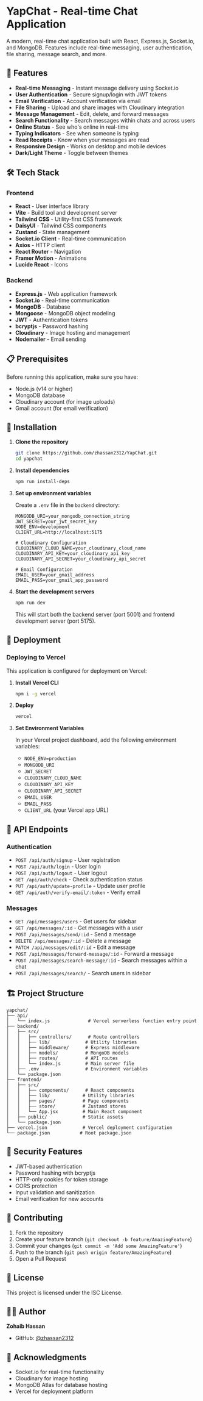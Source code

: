 # YapChat - Real-time Chat Application

A modern, real-time chat application built with React, Express.js, Socket.io, and MongoDB. Features include real-time messaging, user authentication, file sharing, message search, and more.

## 🚀 Features

- **Real-time Messaging** - Instant message delivery using Socket.io
- **User Authentication** - Secure signup/login with JWT tokens
- **Email Verification** - Account verification via email
- **File Sharing** - Upload and share images with Cloudinary integration
- **Message Management** - Edit, delete, and forward messages
- **Search Functionality** - Search messages within chats and across users
- **Online Status** - See who's online in real-time
- **Typing Indicators** - See when someone is typing
- **Read Receipts** - Know when your messages are read
- **Responsive Design** - Works on desktop and mobile devices
- **Dark/Light Theme** - Toggle between themes

## 🛠️ Tech Stack

### Frontend
- **React** - User interface library
- **Vite** - Build tool and development server
- **Tailwind CSS** - Utility-first CSS framework
- **DaisyUI** - Tailwind CSS components
- **Zustand** - State management
- **Socket.io Client** - Real-time communication
- **Axios** - HTTP client
- **React Router** - Navigation
- **Framer Motion** - Animations
- **Lucide React** - Icons

### Backend
- **Express.js** - Web application framework
- **Socket.io** - Real-time communication
- **MongoDB** - Database
- **Mongoose** - MongoDB object modeling
- **JWT** - Authentication tokens
- **bcryptjs** - Password hashing
- **Cloudinary** - Image hosting and management
- **Nodemailer** - Email sending

## 📋 Prerequisites

Before running this application, make sure you have:

- Node.js (v14 or higher)
- MongoDB database
- Cloudinary account (for image uploads)
- Gmail account (for email verification)

## 🔧 Installation

1. **Clone the repository**
   ```bash
   git clone https://github.com/zhassan2312/YapChat.git
   cd yapchat
   ```

2. **Install dependencies**
   ```bash
   npm run install-deps
   ```

3. **Set up environment variables**

   Create a `.env` file in the `backend` directory:
   ```env
   MONGODB_URI=your_mongodb_connection_string
   JWT_SECRET=your_jwt_secret_key
   NODE_ENV=development
   CLIENT_URL=http://localhost:5175
   
   # Cloudinary Configuration
   CLOUDINARY_CLOUD_NAME=your_cloudinary_cloud_name
   CLOUDINARY_API_KEY=your_cloudinary_api_key
   CLOUDINARY_API_SECRET=your_cloudinary_api_secret
   
   # Email Configuration
   EMAIL_USER=your_gmail_address
   EMAIL_PASS=your_gmail_app_password
   ```

4. **Start the development servers**
   ```bash
   npm run dev
   ```

   This will start both the backend server (port 5001) and frontend development server (port 5175).

## 🚀 Deployment

### Deploying to Vercel

This application is configured for deployment on Vercel:

1. **Install Vercel CLI**
   ```bash
   npm i -g vercel
   ```

2. **Deploy**
   ```bash
   vercel
   ```

3. **Set Environment Variables**
   
   In your Vercel project dashboard, add the following environment variables:
   - `NODE_ENV=production`
   - `MONGODB_URI`
   - `JWT_SECRET`
   - `CLOUDINARY_CLOUD_NAME`
   - `CLOUDINARY_API_KEY`
   - `CLOUDINARY_API_SECRET`
   - `EMAIL_USER`
   - `EMAIL_PASS`
   - `CLIENT_URL` (your Vercel app URL)

## 📝 API Endpoints

### Authentication
- `POST /api/auth/signup` - User registration
- `POST /api/auth/login` - User login
- `POST /api/auth/logout` - User logout
- `GET /api/auth/check` - Check authentication status
- `PUT /api/auth/update-profile` - Update user profile
- `GET /api/auth/verify-email/:token` - Verify email

### Messages
- `GET /api/messages/users` - Get users for sidebar
- `GET /api/messages/:id` - Get messages with a user
- `POST /api/messages/send/:id` - Send a message
- `DELETE /api/messages/:id` - Delete a message
- `PATCH /api/messages/edit/:id` - Edit a message
- `POST /api/messages/forward-message/:id` - Forward a message
- `POST /api/messages/search-message/:id` - Search messages within a chat
- `POST /api/messages/search/` - Search users in sidebar

## 🏗️ Project Structure

```
yapchat/
├── api/
│   └── index.js              # Vercel serverless function entry point
├── backend/
│   ├── src/
│   │   ├── controllers/      # Route controllers
│   │   ├── lib/             # Utility libraries
│   │   ├── middleware/      # Express middleware
│   │   ├── models/          # MongoDB models
│   │   ├── routes/          # API routes
│   │   └── index.js         # Main server file
│   ├── .env                 # Environment variables
│   └── package.json
├── frontend/
│   ├── src/
│   │   ├── components/      # React components
│   │   ├── lib/            # Utility libraries
│   │   ├── pages/          # Page components
│   │   ├── store/          # Zustand stores
│   │   └── App.jsx         # Main React component
│   ├── public/             # Static assets
│   └── package.json
├── vercel.json             # Vercel deployment configuration
└── package.json           # Root package.json
```

## 🔐 Security Features

- JWT-based authentication
- Password hashing with bcryptjs
- HTTP-only cookies for token storage
- CORS protection
- Input validation and sanitization
- Email verification for new accounts

## 🤝 Contributing

1. Fork the repository
2. Create your feature branch (`git checkout -b feature/AmazingFeature`)
3. Commit your changes (`git commit -m 'Add some AmazingFeature'`)
4. Push to the branch (`git push origin feature/AmazingFeature`)
5. Open a Pull Request

## 📄 License

This project is licensed under the ISC License.

## 👨‍💻 Author

**Zohaib Hassan**
- GitHub: [@zhassan2312](https://github.com/zhassan2312)

## 🙏 Acknowledgments

- Socket.io for real-time functionality
- Cloudinary for image hosting
- MongoDB Atlas for database hosting
- Vercel for deployment platform
